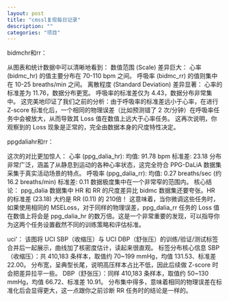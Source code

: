 ```yaml
---
layout: post
title: "cmssl复现每日记录"
description: ""
categories: "项目"
---
```


bidmchr和rr：

从图表和统计数据中可以清晰地看到：
数值范围 (Scale) 差异巨大：
心率 (bidmc_hr) 的值主要分布在 70-110 bpm 之间。
呼吸率 (bidmc_rr) 的值则集中在 10-25 breaths/min 之间。
离散程度 (Standard Deviation) 差异显著：
心率的标准差为 11.76，数据分布更宽。
呼吸率的标准差仅为 4.43，数据分布非常集中。
这完美地印证了我们之前的分析：由于呼吸率的标准差远小于心率，在进行 Z-score 标准化后，一个相同的物理误差（比如预测错了 2 次/分钟）在呼吸率任务中会被放大，从而导致其 Loss 值在数值上远大于心率任务。
这再次说明，你观察到的 Loss 现象是正常的，完全由数据本身的尺度特性决定。


ppgdaliahr和rr：

这次的对比更加惊人：
心率 (ppg_dalia_hr):
均值: 91.78 bpm
标准差: 23.18
分布非常广泛，涵盖了从静息到运动的各种心率状态，这完全符合 PPG-DaLiA 数据集采集于真实活动场景的特点。
呼吸率 (ppg_dalia_rr):
均值: 0.27 breaths/sec (约 16.2 breaths/min)
标准差: 0.11
数据极度集中在一个非常窄的范围内。
核心结论：
ppg_dalia 数据集中 HR 和 RR 的尺度差异比 bidmc 数据集还要夸张。HR 的标准差 (23.18) 大约是 RR (0.11) 的 210倍！
这意味着，当你微调这些任务时，如果使用相同的 MSELoss，对于同样的物理误差，ppg_dalia_rr 任务的 Loss 值在数值上将会是 ppg_dalia_hr 的数万倍。这是一个非常重要的发现，可以指导你为这两个任务设置截然不同的训练策略和评估标准。



uci'：
该图将 UCI SBP（收缩压）与 UCI DBP（舒张压）的训练/验证/测试标签合并后一起展示，曲线加了核密度估计，读起来很直观。
标签分布核心信息
SBP（收缩压）：共 410,183 条样本，取值约 70~199 mmHg，均值 131.53、标准差 22.00。
分布宽，呈典型长尾，说明高压样本占比不低，因此后续做 Z-score 时会把差异拉平一些。
DBP（舒张压）：同样 410,183 条样本，取值约 50~130 mmHg，均值 66.72、标准差 10.91。
分布集中得多，意味着相同的物理误差在标准化后会显得更大，这一点跟你之前诊断 RR 任务时的结论是一样的。
